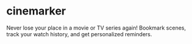 # cinemarker
Never lose your place in a movie or TV series again! Bookmark scenes, track your watch history, and get personalized reminders.
